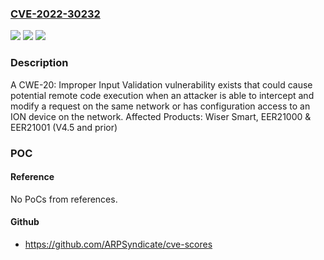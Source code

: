 ### [CVE-2022-30232](https://cve.mitre.org/cgi-bin/cvename.cgi?name=CVE-2022-30232)
![](https://img.shields.io/static/v1?label=Product&message=Power%20Logic%20ION%20Setup&color=blue)
![](https://img.shields.io/static/v1?label=Version&message=All%3C%203.2.22096.01%20&color=brighgreen)
![](https://img.shields.io/static/v1?label=Vulnerability&message=CWE-20%20Improper%20Input%20Validation&color=brighgreen)

### Description

A CWE-20: Improper Input Validation vulnerability exists that could cause potential remote code execution when an attacker is able to intercept and modify a request on the same network or has configuration access to an ION device on the network. Affected Products: Wiser Smart, EER21000 & EER21001 (V4.5 and prior)

### POC

#### Reference
No PoCs from references.

#### Github
- https://github.com/ARPSyndicate/cve-scores

